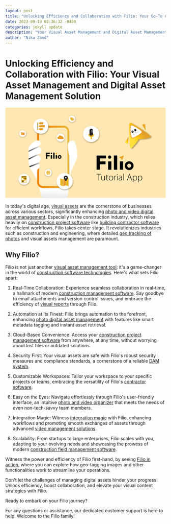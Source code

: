 ```yaml
---
layout: post
title: "Unlocking Efficiency and Collaboration with Filio: Your Go-To Construction Software"
date: 2023-09-19 02:36:32 -0400
categories: jekyll update
description: "Your Visual Asset Management and Digital Asset Management Solution"
author: "Nika Zand"
---
```


# Unlocking Efficiency and Collaboration with Filio: Your Visual Asset Management and Digital Asset Management Solution

![Filio](/assets/images/design-02.jpg)

In today's digital age, [visual assets](https://www.filio.io/) are the cornerstone of businesses across various sectors, significantly enhancing [photo and video digital asset management](https://www.filio.io/). Especially in the construction industry, which relies heavily on [construction project software](https://www.filio.io/) like [building contractor software](https://www.filio.io/) for efficient workflows, Filio takes center stage. It revolutionizes industries such as construction and engineering, where detailed [geo tracking of photos](https://app.filio.io/public/view?pname=SHVycmljYW5lIEZsb3JlbmNlIFJlY29u&uid=ZmlrcmV0QGZpbGlvLmlv&cid=bWFoZGlAZmlsaW8uaW8%3D&pid=ZFJyaTdabUhFUHhWM0pjdXJmRDI%3D) and visual assets management are paramount.

## Why Filio?

Filio is not just another [visual asset management tool](https://www.filio.io/); it's a game-changer in the world of [construction software technologies](https://www.filio.io/). Here's what sets Filio apart:

1. Real-Time Collaboration: Experience seamless collaboration in real-time, a hallmark of modern [construction management software](https://www.filio.io/). Say goodbye to email attachments and version control issues, and embrace the efficiency of [visual reports](https://www.filio.io/) through Filio.

2. Automation at Its Finest: Filio brings automation to the forefront, enhancing [photo digital asset management](https://www.filio.io/) with features like smart metadata tagging and instant asset retrieval.

3. Cloud-Based Convenience: Access your [construction project management software](https://www.filio.io/) from anywhere, at any time, without worrying about lost files or outdated solutions.

4. Security First: Your visual assets are safe with Filio's robust security measures and compliance standards, a cornerstone of a reliable [DAM system](https://www.filio.io/).

5. Customizable Workspaces: Tailor your workspace to your specific projects or teams, embracing the versatility of Filio's [contractor software](https://www.filio.io/).

6. Easy on the Eyes: Navigate effortlessly through Filio's user-friendly interface, an intuitive [photo and video organizer](https://www.filio.io/) that meets the needs of even non-tech-savvy team members.

7. Integration Magic: Witness [integration magic](https://www.filio.io/) with Filio, enhancing workflows and promoting smooth exchanges of assets through advanced [video management solutions](https://www.filio.io/).

8. Scalability: From startups to large enterprises, Filio scales with you, adapting to your evolving needs and showcasing the prowess of modern [construction field management software](https://www.filio.io/).

Witness the power and efficiency of Filio first-hand, by seeing [Filio in action](https://app.filio.io/public/view?pname=SHVycmljYW5lIEZsb3JlbmNlIFJlY29u&uid=ZmlrcmV0QGZpbGlvLmlv&cid=bWFoZGlAZmlsaW8uaW8%3D&pid=ZFJyaTdabUhFUHhWM0pjdXJmRDI%3D), where you can explore how geo-tagging images and other functionalities work to streamline your operations.

Don't let the challenges of managing digital assets hinder your progress. Unlock efficiency, boost collaboration, and elevate your visual content strategies with Filio. 

Ready to embark on your Filio journey? 

For any questions or assistance, our dedicated customer support is here to help. Welcome to the Filio family!
